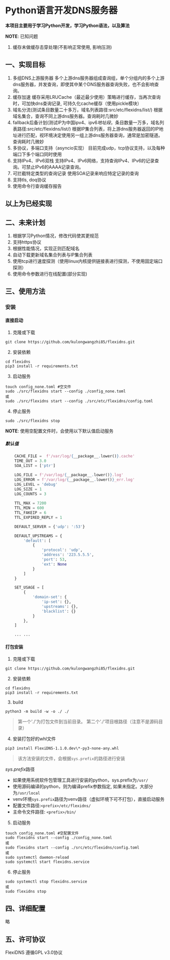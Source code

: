 # Python语言开发DNS服务器

**本项目主要用于学习Python开发，学习Python语法，以及算法**

**NOTE**: 已知问题
1. 缓存未做缓存击穿处理(不影响正常使用, 影响压测)

## 一、实现目标
1. 多组DNS上游服务器
多个上游dns服务器组成查询组，单个分组内的多个上游dns服务器，并发查询，即使其中某个DNS服务器查询失败，也不会影响查询。
2. 缓存加速
缓存采用LRUCache（最近最少使用）策略进行缓存，当再次查询时，可加快dns查询记录, 可持久化cache缓存（使用pickle模块）
3. 域名分流(测试条目数量二十多万，域名列表路径:src/etc/flexidns/list/)
根据域名集合，查询不同上游dns服务器。查询耗时几微妙
4. fallback后备计划(测试IP为中国ipv4、ipv6*地址段*，条目数量一万多，域名列表路径:src/etc/flexidns/list/)
根据IP集合列表，将上游dns服务器返回的IP地址进行匹配，视环境决定使用另一组上游dns服务器查询，通常是加密隧道。查询耗时几微妙
5. 多协议，多端口支持（asyncio实现）
目前完成udp，tcp协议支持，以及每种端口下多个端口同时使用
6. 支持IPv4、IPv6双栈
支持IPv4、IPv6网络，支持查询IPv4、IPv6的记录查询。可禁止IPv6的AAAA记录查询。
7. 可拦截特定类型的查询记录
使用SOA记录来响应特定记录的查询
8. 支持tls, doq协议
9. 使用命令行查询缓存报告

以上为已经实现
---
## 二、未来计划
1. 根据学习Python情况，修改代码使其更规范
2. 支持https协议
3. 根据性能情况，实现正则匹配域名
4. 自动下载更新域名集合列表与IP集合列表
5. 使用tcp进行速度探测（使用linux内核提供链接表进行探测，不使用固定端口探测）
6. 使用命令参数进行在线配置(部分实现)

## 三、使用方法
### 安装
#### 直接启动
1. 克隆或下载
```shell
git clone https://github.com/kulongwangzhi85/flexidns.git
```
2. 安装依赖
```shell
cd flexidns
pip3 install -r requirements.txt
```
3. 启动服务
```shell
touch config_none.toml #空文件
sudo ./src/flexidns start --config ./config_none.toml
或
sudo ./src/flexidns start --config ./src/etc/flexidns/config.toml
```
4. 停止服务
```shell
sudo ./src/flexidns stop
```

**NOTE**: 使用空配置文件时，会使用以下默认值启动服务
##### 默认值
```python
    CACHE_FILE =  f'/var/log/{__package__.lower()}.cache'
    TIME_OUT = 3.0
    SOA_LIST = ['ptr']

    LOG_FILE = f'/var/log/{__package__.lower()}.log'
    LOG_ERROR = f'/var/log/{__package__.lower()}_err.log'
    LOG_LEVEL = 'debug'
    LOG_SIZE = 1
    LOG_COUNTS = 3
    
    TTL_MAX = 7200
    TTL_MIN = 600
    TTL_FAKEIP = 6
    TTL_EXPIRED_REPLY = 1

    DEFAULT_SERVER = {'udp': ':53'}

    DEFAULT_UPSTREAMS = {
        'default': [
            {
                'protocol': 'udp',
                'address': '223.5.5.5',
                'port': 53,
                'ext': None
            }
        ]
    }

    SET_USAGE = [
        {
            'domain-set': {
                'ip-set': {},
                'upstreams': {},
                'blacklist': {}
            }
        },
    ]

    ... ...
```
#### 打包安装
1. 克隆或下载
```shell
git clone https://github.com/kulongwangzhi85/flexidns.git
```
2. 安装依赖
```shell
cd flexidns
pip3 install -r requirements.txt
```
3. build
```shell
python3 -m build -w -o ./ ./
```
> 第一个'./'为打包文件到当前目录。
> 第二个'./'项目根路径（注意不是源码目录）
4. 安装打包好的whl文件
```shell
pip3 install FlexiDNS-1.1.0.dev\*-py3-none-any.whl
```
> 该方法安装的文件，会根据`sys.prefix`的路径进行安装

*sys.prefix*路径
* 如果使用系统软件包管理工具进行安装的python，sys.prefix为`/usr/`
* 使用源码编译的python，则为编译prefix参数指定, 如果未指定。大部分为`/usr/local`
* venv环境`sys.prefix`路径为venv路径（虚拟环境下可不打包），直接启动服务
* 配置文件路径:`<prefix>/etc/flexidns/`
* 主命令文件路径: `<prefix>/bin/`

5. 启动服务
```shell
touch config_none.toml #空配置文件
sudo flexidns start --config ./config_none.toml
或
sudo flexidns start --config ./src/etc/flexidns/config.toml
或
sudo systemctl daemon-reload
sudo systemctl start flexidns.service
```

6. 停止服务
```shell
sudo systemctl stop flexidns.service
或
sudo flexidns stop
```

## 四、详细配置
略

## 五、许可协议
FlexiDNS 遵循GPL v3.0协议
